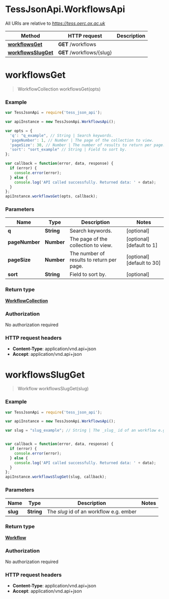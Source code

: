 # TessJsonApi.WorkflowsApi

All URIs are relative to *https://tess.oerc.ox.ac.uk*

Method | HTTP request | Description
------------- | ------------- | -------------
[**workflowsGet**](WorkflowsApi.md#workflowsGet) | **GET** /workflows | 
[**workflowsSlugGet**](WorkflowsApi.md#workflowsSlugGet) | **GET** /workflows/{slug} | 


<a name="workflowsGet"></a>
# **workflowsGet**
> WorkflowCollection workflowsGet(opts)



### Example
```javascript
var TessJsonApi = require('tess_json_api');

var apiInstance = new TessJsonApi.WorkflowsApi();

var opts = { 
  'q': "q_example", // String | Search keywords.
  'pageNumber': 1, // Number | The page of the collection to view.
  'pageSize': 30, // Number | The number of results to return per page.
  'sort': "sort_example" // String | Field to sort by.
};

var callback = function(error, data, response) {
  if (error) {
    console.error(error);
  } else {
    console.log('API called successfully. Returned data: ' + data);
  }
};
apiInstance.workflowsGet(opts, callback);
```

### Parameters

Name | Type | Description  | Notes
------------- | ------------- | ------------- | -------------
 **q** | **String**| Search keywords. | [optional] 
 **pageNumber** | **Number**| The page of the collection to view. | [optional] [default to 1]
 **pageSize** | **Number**| The number of results to return per page. | [optional] [default to 30]
 **sort** | **String**| Field to sort by. | [optional] 

### Return type

[**WorkflowCollection**](WorkflowCollection.md)

### Authorization

No authorization required

### HTTP request headers

 - **Content-Type**: application/vnd.api+json
 - **Accept**: application/vnd.api+json

<a name="workflowsSlugGet"></a>
# **workflowsSlugGet**
> Workflow workflowsSlugGet(slug)



### Example
```javascript
var TessJsonApi = require('tess_json_api');

var apiInstance = new TessJsonApi.WorkflowsApi();

var slug = "slug_example"; // String | The _slug_ id of an workflow e.g. ember


var callback = function(error, data, response) {
  if (error) {
    console.error(error);
  } else {
    console.log('API called successfully. Returned data: ' + data);
  }
};
apiInstance.workflowsSlugGet(slug, callback);
```

### Parameters

Name | Type | Description  | Notes
------------- | ------------- | ------------- | -------------
 **slug** | **String**| The _slug_ id of an workflow e.g. ember | 

### Return type

[**Workflow**](Workflow.md)

### Authorization

No authorization required

### HTTP request headers

 - **Content-Type**: application/vnd.api+json
 - **Accept**: application/vnd.api+json

